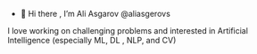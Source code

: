 - 👋 Hi there ,  I’m Ali Asgarov  @aliasgerovs

I love working on challenging problems and interested in Artificial Intelligence (especially ML, DL , NLP, and CV)

<!---
aliasgerovs/aliasgerovs is a ✨ special ✨ repository because its `README.md` (this file) appears on your GitHub profile.
You can click the Preview link to take a look at your changes.
--->
